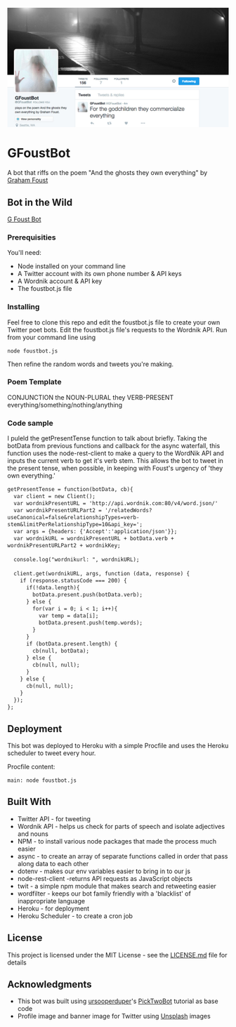 ![Those darn grandchildren](./GFoustBot.jpg?raw=true "Graham Foust Bot in action")

# GFoustBot

A bot that riffs on the poem "And the ghosts they own everything" by [Graham Foust](http://twitter.com/finedistraction)

## Bot in the Wild
[G Foust Bot](http://twitter.com/GFoustBot)

### Prerequisities

You'll need:

* Node installed on your command line
* A Twitter account with its own phone number & API keys
* A Wordnik account & API key
* The foustbot.js file

### Installing

Feel free to clone this repo and edit the foustbot.js file to create your own Twitter poet bots. Edit the foustbot.js file's requests to the Wordnik API. Run from your command line using 

```
node foustbot.js
```

Then refine the random words and tweets you're making.

### Poem Template

CONJUNCTION the NOUN-PLURAL they VERB-PRESENT everything/something/nothing/anything


### Code sample
I puleld the getPresentTense function to talk about briefly. Taking the botData from previous functions and callback for the async waterfall, this function uses the node-rest-client to make a query to the WordNik API and inputs the current verb to get it's verb stem. This allows the bot to tweet in the present tense, when possible, in keeping with Foust's urgency of 'they own everything.'

```
getPresentTense = function(botData, cb){
  var client = new Client();
  var wordnikPresentURL = 'http://api.wordnik.com:80/v4/word.json/' 
  var wordnikPresentURLPart2 = '/relatedWords?useCanonical=false&relationshipTypes=verb-stem&limitPerRelationshipType=10&api_key=';
  var args = {headers: {'Accept':'application/json'}};
  var wordnikURL = wordnikPresentURL + botData.verb + wordnikPresentURLPart2 + wordnikKey;

  console.log("wordnikurl: ", wordnikURL);

  client.get(wordnikURL, args, function (data, response) {
    if (response.statusCode === 200) {
      if(!data.length){
        botData.present.push(botData.verb);
      } else {
        for(var i = 0; i < 1; i++){
          var temp = data[i];
          botData.present.push(temp.words);
        }
      }
      if (botData.present.length) {
        cb(null, botData);
      } else {
        cb(null, null);
      }
    } else {
      cb(null, null);
    }
  });
};
```

## Deployment

This bot was deployed to Heroku with a simple Procfile and uses the Heroku scheduler to tweet every hour.

Procfile content: 
```
main: node foustbot.js
```

## Built With

* Twitter API - for tweeting
* Wordnik API - helps us check for parts of speech and isolate adjectives and nouns
* NPM - to install various node packages that made the process much easier
* async - to create an array of separate functions called in order that pass along data to each other
* dotenv -  makes our env variables easier to bring in to our js
* node-rest-client -returns API requests as JavaScript objects
* twit - a simple npm module that makes search and retweeting easier
* wordfilter - keeps our bot family friendly with a 'blacklist' of inappropriate language
* Heroku - for deployment
* Heroku Scheduler - to create a cron job

## License

This project is licensed under the MIT License - see the [LICENSE.md](LICENSE.md) file for details

## Acknowledgments
* This bot was built using [ursooperduper](https://github.com/ursooperduper)'s [PickTwoBot](https://twitter.com/picktwobot) tutorial as base code
* Profile image and banner image for Twitter using [Unsplash](https://unsplash.com) images

